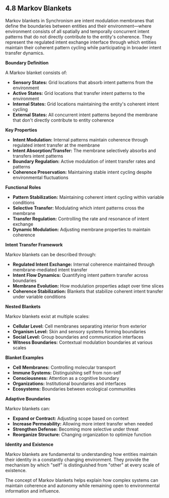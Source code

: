 ## 4.8 Markov Blankets

 Markov blankets in Synchronism are intent modulation membranes that define the boundaries between entities and their environment—where environment consists of all spatially and temporally concurrent intent patterns that do not directly contribute to the entity's coherence. They represent the regulated intent exchange interface through which entities maintain their coherent pattern cycling while participating in broader intent transfer dynamics.

**Boundary Definition**

 A Markov blanket consists of:

 - **Sensory States:** Grid locations that absorb intent patterns from the environment
- **Active States:** Grid locations that transfer intent patterns to the environment
- **Internal States:** Grid locations maintaining the entity's coherent intent cycling
- **External States:** All concurrent intent patterns beyond the membrane that don't directly contribute to entity coherence

**Key Properties**

 - **Intent Modulation:** Internal patterns maintain coherence through regulated intent transfer at the membrane
- **Intent Absorption/Transfer:** The membrane selectively absorbs and transfers intent patterns
- **Boundary Regulation:** Active modulation of intent transfer rates and patterns
- **Coherence Preservation:** Maintaining stable intent cycling despite environmental fluctuations

**Functional Roles**

 - **Pattern Stabilization:** Maintaining coherent intent cycling within variable conditions
- **Selective Transfer:** Modulating which intent patterns cross the membrane
- **Transfer Regulation:** Controlling the rate and resonance of intent exchange
- **Dynamic Modulation:** Adjusting membrane properties to maintain coherence

**Intent Transfer Framework**

 Markov blankets can be described through:

 - **Regulated Intent Exchange:** Internal coherence maintained through membrane-mediated intent transfer
- **Intent Flow Dynamics:** Quantifying intent pattern transfer across boundaries
- **Membrane Evolution:** How modulation properties adapt over time slices
- **Coherence Stabilization:** Blankets that stabilize coherent intent transfer under variable conditions

**Nested Blankets**

 Markov blankets exist at multiple scales:

 - **Cellular Level:** Cell membranes separating interior from exterior
- **Organism Level:** Skin and sensory systems forming boundaries
- **Social Level:** Group boundaries and communication interfaces
- **Witness Boundaries:** Contextual modulation boundaries at various scales

**Blanket Examples**

 - **Cell Membranes:** Controlling molecular transport
- **Immune Systems:** Distinguishing self from non-self
- **Consciousness:** Attention as a cognitive boundary
- **Organizations:** Institutional boundaries and interfaces
- **Ecosystems:** Boundaries between ecological communities

**Adaptive Boundaries**

 Markov blankets can:

 - **Expand or Contract:** Adjusting scope based on context
- **Increase Permeability:** Allowing more intent transfer when needed
- **Strengthen Defense:** Becoming more selective under threat
- **Reorganize Structure:** Changing organization to optimize function

**Identity and Existence**

 Markov blankets are fundamental to understanding how entities maintain their identity in a constantly changing environment. They provide the mechanism by which "self" is distinguished from "other" at every scale of existence.

 The concept of Markov blankets helps explain how complex systems can maintain coherence and autonomy while remaining open to environmental information and influence.
